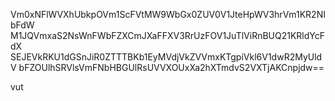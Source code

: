Vm0xNFlWVXhUbkpOVm1ScFVtMW9WbGx0ZUV0V1JteHpWV3hrVm1KR2NIbFdW
M1JQVmxaS2NsWnFWbFZXCmJXaFFXV3RrUzFOV1JuTlViRnBUQ21KRldYcFdX
SEJEVkRKU1dGSnJiR0ZTTTBKb1EyMVdjVkZVVmxKTgpiVkl6V1dwR2MyUldV
bFZOUlhSRVlsVmFNbHBGUlRsUVVXOUxXa2hXTmdvS2VXTjAKCnpjdw==

vut